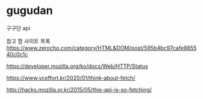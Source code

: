 # gugudan
구구단 api

참고 할 사이트 목록
https://www.zerocho.com/category/HTML&DOM/post/595b4bc97cafe885540c0c1c

https://developer.mozilla.org/ko/docs/Web/HTTP/Status

https://www.yceffort.kr/2020/01/think-about-fetch/

http://hacks.mozilla.or.kr/2015/05/this-api-is-so-fetching/
